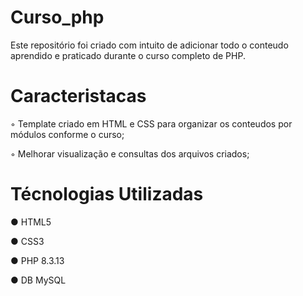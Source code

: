 # Curso_php
Este repositório foi criado com intuito de adicionar todo o conteudo aprendido e praticado durante o curso completo de PHP.



# Caracteristacas
◦ Template criado em HTML e CSS para organizar os conteudos por módulos conforme o curso;

◦ Melhorar visualização e consultas dos arquivos criados;



# Técnologias Utilizadas
● HTML5

● CSS3

● PHP 8.3.13

● DB MySQL
